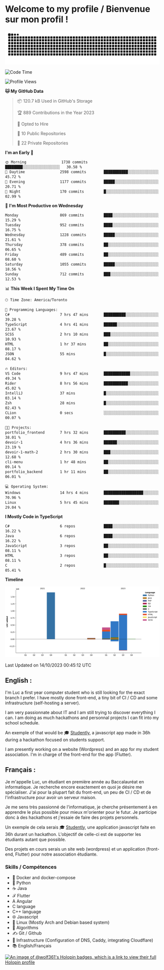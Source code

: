 # Welcome to my profile / Bienvenue sur mon profil !

![snake gif](https://github.com/wolf-361/wolf-361/blob/output/github-contribution-grid-snake.svg)

<!--START_SECTION:waka-->
![Code Time](http://img.shields.io/badge/Code%20Time-409%20hrs%2041%20mins-blue)

![Profile Views](http://img.shields.io/badge/Profile%20Views-0-blue)

**🐱 My GitHub Data** 

> 📦 120.7 kB Used in GitHub's Storage 
 > 
> 🏆 889 Contributions in the Year 2023
 > 
> 💼 Opted to Hire
 > 
> 📜 10 Public Repositories 
 > 
> 🔑 22 Private Repositories 
 > 
**I'm an Early 🐤** 

```text
🌞 Morning                1738 commits        ████████░░░░░░░░░░░░░░░░░   30.58 % 
🌆 Daytime                2598 commits        ███████████░░░░░░░░░░░░░░   45.72 % 
🌃 Evening                1177 commits        █████░░░░░░░░░░░░░░░░░░░░   20.71 % 
🌙 Night                  170 commits         █░░░░░░░░░░░░░░░░░░░░░░░░   02.99 % 
```
📅 **I'm Most Productive on Wednesday** 

```text
Monday                   869 commits         ████░░░░░░░░░░░░░░░░░░░░░   15.29 % 
Tuesday                  952 commits         ████░░░░░░░░░░░░░░░░░░░░░   16.75 % 
Wednesday                1228 commits        █████░░░░░░░░░░░░░░░░░░░░   21.61 % 
Thursday                 378 commits         ██░░░░░░░░░░░░░░░░░░░░░░░   06.65 % 
Friday                   489 commits         ██░░░░░░░░░░░░░░░░░░░░░░░   08.60 % 
Saturday                 1055 commits        █████░░░░░░░░░░░░░░░░░░░░   18.56 % 
Sunday                   712 commits         ███░░░░░░░░░░░░░░░░░░░░░░   12.53 % 
```


📊 **This Week I Spent My Time On** 

```text
🕑︎ Time Zone: America/Toronto

💬 Programming Languages: 
C#                       7 hrs 47 mins       ██████████░░░░░░░░░░░░░░░   39.28 % 
TypeScript               4 hrs 41 mins       ██████░░░░░░░░░░░░░░░░░░░   23.67 % 
SCSS                     2 hrs 10 mins       ███░░░░░░░░░░░░░░░░░░░░░░   10.93 % 
HTML                     1 hr 37 mins        ██░░░░░░░░░░░░░░░░░░░░░░░   08.17 % 
JSON                     55 mins             █░░░░░░░░░░░░░░░░░░░░░░░░   04.62 % 

🔥 Editors: 
VS Code                  9 hrs 47 mins       ████████████░░░░░░░░░░░░░   49.34 % 
Rider                    8 hrs 56 mins       ███████████░░░░░░░░░░░░░░   45.02 % 
IntelliJ                 37 mins             █░░░░░░░░░░░░░░░░░░░░░░░░   03.14 % 
Zsh                      28 mins             █░░░░░░░░░░░░░░░░░░░░░░░░   02.43 % 
CLion                    0 secs              ░░░░░░░░░░░░░░░░░░░░░░░░░   00.07 % 

🐱‍💻 Projects: 
portfolio_frontend       7 hrs 32 mins       ██████████░░░░░░░░░░░░░░░   38.01 % 
devoir-1                 4 hrs 36 mins       ██████░░░░░░░░░░░░░░░░░░░   23.19 % 
devoir-1-math-2          2 hrs 30 mins       ███░░░░░░░░░░░░░░░░░░░░░░   12.68 % 
cli-menu                 1 hr 48 mins        ██░░░░░░░░░░░░░░░░░░░░░░░   09.14 % 
portfolio_backend        1 hr 11 mins        ██░░░░░░░░░░░░░░░░░░░░░░░   06.01 % 

💻 Operating System: 
Windows                  14 hrs 4 mins       ██████████████████░░░░░░░   70.96 % 
Linux                    5 hrs 45 mins       ███████░░░░░░░░░░░░░░░░░░   29.04 % 
```

**I Mostly Code in TypeScript** 

```text
C#                       6 repos             ████░░░░░░░░░░░░░░░░░░░░░   16.22 % 
Java                     6 repos             ████░░░░░░░░░░░░░░░░░░░░░   16.22 % 
JavaScript               3 repos             ██░░░░░░░░░░░░░░░░░░░░░░░   08.11 % 
HTML                     3 repos             ██░░░░░░░░░░░░░░░░░░░░░░░   08.11 % 
C                        2 repos             █░░░░░░░░░░░░░░░░░░░░░░░░   05.41 % 
```



**Timeline**

![Lines of Code chart](https://raw.githubusercontent.com/wolf-361/wolf-361/main/assets/bar_graph.png)


 Last Updated on 14/10/2023 00:45:12 UTC
<!--END_SECTION:waka-->

## English : 

I'm Luc a first year computer student who is still looking for the exact branch I prefer. I have mostly done front-end, a tiny bit of CI / CD and some infrastructure (self-hosting a server).

I am very passionnate about IT and I am still trying to discover everything I can. I am doing as much hackathons and personnal projects I can fit into my school schedule.

An exemple of that would be 🎓 [Studently](https://github.com/wolf-361/Studently-CodeJam12), a javascript app made in 36h during a hackathon focused on students support.

I am presently working on a website (Wordpress) and an app for my student association. I'm in charge of the front-end for the app (Flutter).

## Français :

Je m'appelle Luc, un étudiant en première année au Baccalauréat en informatique. Je recherche encore exactement en quoi je désire me spécialiser. J'ai pour la plupart fait du front-end, un peu de CI / CD et de l'infrastructure pour avoir un serveur maison.

Je me sens très passionné de l'informatique, je cherche présentement à en apprendre le plus possible pour mieux m'orienter pour le futur. Je participe donc à des hackathons et j'essaie de faire des projets personnels.

Un exemple de cela serais 🎓 [Studently](https://github.com/wolf-361/Studently-CodeJam12), une application javascript faite en 36h durant un hackathon. L'objectif de celle-ci est de supporter les étudiants autant que possible.

Des projets en cours serais un site web (wordpress) et un application (front-end, Flutter) pour notre association étudiante.

###  Skills / Compétences

* 🐋 Docker and docker-compose
* 🐍 Python
* ☕ Java
* ℱ Flutter
* A Angular
* C language
* C++ language
* 🌐 Javascript
* 🐧 Linux (Mostly Arch and Debian based system)
* 🧩 Algorithms
* ✍️ Git / Github
* 📜 Infrastructure (Configuration of DNS, Caddy, integrating Cloudflare)
* 📚 English/Français

[![An image of @wolf361's Holopin badges, which is a link to view their full Holopin profile](https://holopin.me/wolf361)](https://holopin.io/@wolf361)


